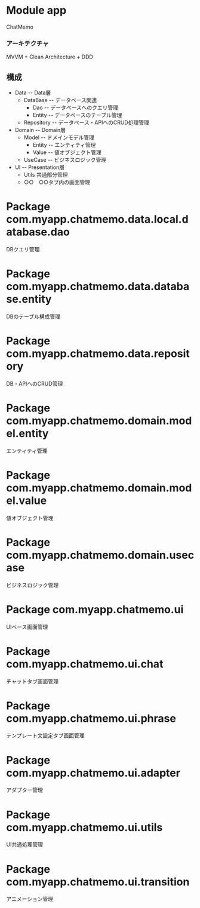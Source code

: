 # Module app
ChatMemo
### アーキテクチャ
MVVM + Clean Architecture + DDD

## 構成
* Data -- Data層
    * DataBase -- データベース関連
        * Dao -- データベースへのクエリ管理
        * Entity -- データベースのテーブル管理
    * Repository -- データベース・APIへのCRUD処理管理
*  Domain --  Domain層
    * Model -- ドメインモデル管理
        * Entity -- エンティティ管理
        * Value -- 値オブジェクト管理
    * UseCase -- ビジネスロジック管理
* UI -- Presentation層
    * Utils 共通部分管理
    * ○○　○○タブ内の画面管理

# Package com.myapp.chatmemo.data.local.database.dao
DBクエリ管理

# Package com.myapp.chatmemo.data.database.entity
DBのテーブル構成管理

# Package com.myapp.chatmemo.data.repository
DB・APIへのCRUD管理

# Package com.myapp.chatmemo.domain.model.entity
エンティティ管理

# Package  com.myapp.chatmemo.domain.model.value
値オブジェクト管理

# Package com.myapp.chatmemo.domain.usecase
ビジネスロジック管理

# Package com.myapp.chatmemo.ui
UIベース画面管理

# Package com.myapp.chatmemo.ui.chat
チャットタブ画面管理

# Package com.myapp.chatmemo.ui.phrase
テンプレート文設定タブ画面管理

# Package com.myapp.chatmemo.ui.adapter
アダプター管理

# Package com.myapp.chatmemo.ui.utils
UI共通処理管理

# Package com.myapp.chatmemo.ui.transition
アニメーション管理